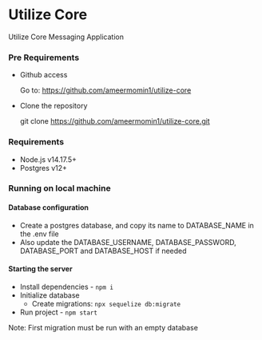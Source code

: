 # Utilize Core
Utilize Core Messaging Application

### Pre Requirements

* Github access

  Go to: https://github.com/ameermomin1/utilize-core

* Clone the repository

  git clone https://github.com/ameermomin1/utilize-core.git

### Requirements

* Node.js v14.17.5+
* Postgres v12+

### Running on local machine

#### Database configuration

* Create a postgres database, and copy its name to DATABASE_NAME in the .env file
* Also update the DATABASE_USERNAME, DATABASE_PASSWORD, DATABASE_PORT and DATABASE_HOST if needed

#### Starting the server

* Install dependencies - `npm i`
* Initialize database
  - Create migrations: `npx sequelize db:migrate `
* Run project - `npm start`

Note: First migration must be run with an empty database
